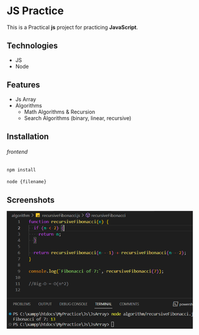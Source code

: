 # JS Practice

This is a Practical **js** project for practicing **JavaScript**.

## Technologies

- JS
- Node

## Features

- Js Array
- Algorithms
  - Math Algorithms & Recursion
  - Search Algorithms (binary, linear, recursive)

## Installation

###### frontend

```shell
npm install

node {filename}
```

## Screenshots

![Cover](./cover.png)
